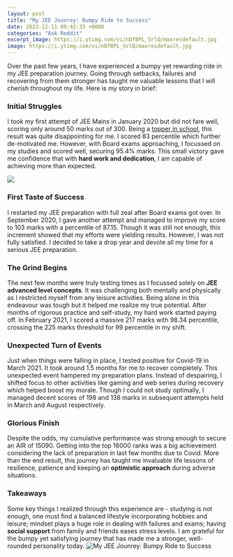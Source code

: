 ```yaml
---
layout: post
title: "My JEE Jounrey: Bumpy Ride to Success"
date: 2023-12-11 09:42:33 +0000
categories: "Ask Reddit"
excerpt_image: https://i.ytimg.com/vi/nDfBPL_SrlQ/maxresdefault.jpg
image: https://i.ytimg.com/vi/nDfBPL_SrlQ/maxresdefault.jpg
---
```


Over the past few years, I have experienced a bumpy yet rewarding ride in my JEE preparation journey. Going through setbacks, failures and recovering from them stronger has taught me valuable lessons that I will cherish throughout my life. Here is my story in brief:
### Initial Struggles 
I took my first attempt of JEE Mains in January 2020 but did not fare well, scoring only around 50 marks out of 300. Being a [topper in school](https://store.fi.io.vn/chihuahuas-xmas-lighting-matching-ugly-chihuahua-dog-christmas-81-chihuahua-dog), this result was quite disappointing for me. I scored 83 percentile which further de-motivated me. However, with Board exams approaching, I focussed on my studies and scored well, securing 95.4% marks. This small victory gave me confidence that with **hard work and dedication**, I am capable of achieving more than expected. 

![](https://i.ytimg.com/vi/AI9VF9wamOk/maxresdefault.jpg)
### First Taste of Success
I restarted my JEE preparation with full zeal after Board exams got over. In September 2020, I gave another attempt and managed to improve my score to 103 marks with a percentile of 87.15. Though it was still not enough, this increment showed that my efforts were yielding results. However, I was not fully satisfied. I decided to take a drop year and devote all my time for a serious JEE preparation.
### The Grind Begins
The next few months were truly testing times as I focussed solely on **JEE advanced level concepts**. It was challenging both mentally and physically as I restricted myself from any leisure activities. Being alone in this endeavour was tough but it helped me realize my true potential. After months of rigorous practice and self-study, my hard work started paying off. In February 2021, I scored a massive 217 marks with 98.34 percentile, crossing the 225 marks threshold for 99 percentile in my shift.  
### Unexpected Turn of Events
Just when things were falling in place, I tested positive for Covid-19 in March 2021. It took around 1.5 months for me to recover completely. This unexpected event hampered my preparation plans. Instead of despairing, I shifted focus to other activities like gaming and web series during recovery which helped boost my morale. Though I could not study optimally, I managed decent scores of 198 and 138 marks in subsequent attempts held in March and August respectively.
### Glorious Finish
Despite the odds, my cumulative performance was strong enough to secure an AIR of 15090. Getting into the top 16000 ranks was a big achievement considering the lack of preparation in last few months due to Covid. More than the end result, this journey has taught me invaluable life lessons of resilience, patience and keeping an **optimistic approach** during adverse situations.
### Takeaways
Some key things I realized through this experience are - studying is not enough, one must find a balanced lifestyle incorporating hobbies and leisure; mindset plays a huge role in dealing with failures and exams; having **social support** from family and friends eases stress levels. I am grateful for the bumpy yet satisfying journey that has made me a stronger, well-rounded personality today.
![My JEE Jounrey: Bumpy Ride to Success](https://i.ytimg.com/vi/nDfBPL_SrlQ/maxresdefault.jpg)